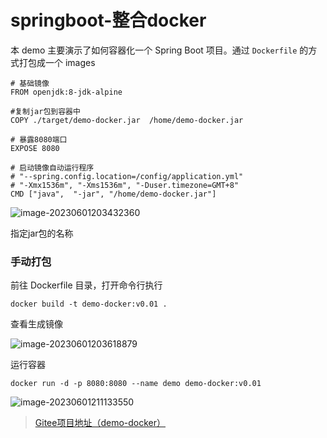 # springboot-整合docker

本 demo 主要演示了如何容器化一个 Spring Boot 项目。通过 `Dockerfile` 的方式打包成一个 images 

```
# 基础镜像
FROM openjdk:8-jdk-alpine

#复制jar包到容器中
COPY ./target/demo-docker.jar  /home/demo-docker.jar

# 暴露8080端口
EXPOSE 8080

# 启动镜像自动运行程序
# "--spring.config.location=/config/application.yml"
# "-Xmx1536m", "-Xms1536m", "-Duser.timezone=GMT+8"
CMD ["java",  "-jar", "/home/demo-docker.jar"]
```

![image-20230601203432360](https://gitee.com/huanglei1111/phone-md/raw/master/images/image-20230601203432360.png)

指定jar包的名称

### 手动打包

前往 Dockerfile 目录，打开命令行执行

```shell
docker build -t demo-docker:v0.01 .
```

查看生成镜像

![image-20230601203618879](https://gitee.com/huanglei1111/phone-md/raw/master/images/image-20230601203618879.png)

运行容器

```shell
docker run -d -p 8080:8080 --name demo demo-docker:v0.01
```

![image-20230601211133550](https://gitee.com/huanglei1111/phone-md/raw/master/images/image-20230601211133550.png)

> [Gitee项目地址（demo-docker）](https://gitee.com/huanglei1111/yolo-springboot-demo/tree/master/demo-docker)